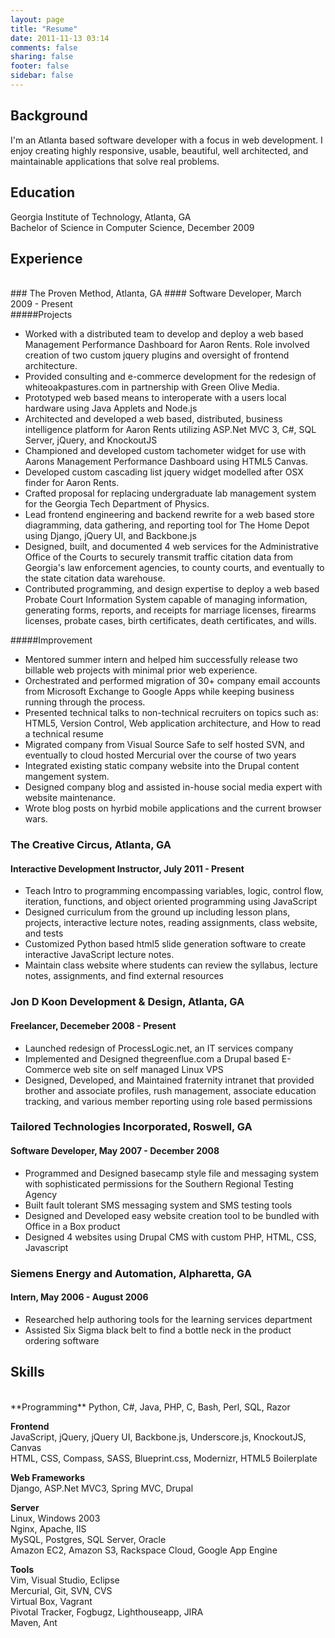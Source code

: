 ```yaml
---
layout: page
title: "Resume"
date: 2011-11-13 03:14
comments: false
sharing: false
footer: false
sidebar: false
---
```

## Background
I'm an Atlanta based software developer with a focus in web development. I enjoy creating highly responsive, usable, beautiful, well architected, and maintainable applications that solve real problems.
## Education
Georgia Institute of Technology, Atlanta, GA  
Bachelor of Science in Computer Science, December 2009
## Experience
<br>
### The Proven Method, Atlanta, GA
#### Software Developer, March 2009 - Present  

<br>
#####Projects

- Worked with a distributed team to develop and deploy a web based Management Performance Dashboard for Aaron Rents. Role involved creation of two custom jquery plugins and oversight of frontend architecture.
- Provided consulting and e-commerce development for the redesign of whiteoakpastures.com in partnership with Green Olive Media.
- Prototyped web based means to interoperate with a users local hardware using Java Applets and Node.js
- Architected and developed a web based, distributed, business intelligence platform for Aaron Rents utilizing ASP.Net MVC 3, C#, SQL Server, jQuery, and KnockoutJS
- Championed and developed custom tachometer widget for use with Aarons Management Performance Dashboard using HTML5 Canvas.
- Developed custom cascading list jquery widget modelled after OSX finder for Aaron Rents.
- Crafted proposal for replacing undergraduate lab management system for the Georgia Tech Department of Physics.
- Lead frontend engineering and backend rewrite for a web based store diagramming, data gathering, and reporting tool for The Home Depot using Django, jQuery UI, and Backbone.js 
- Designed, built, and documented 4 web services for the Administrative Office of the Courts to securely transmit traffic citation data from Georgia's law enforcement agencies, to county courts, and eventually to the state citation data warehouse.
- Contributed programming, and design expertise to deploy a web based Probate Court Information System capable of managing information, generating forms, reports, and receipts for marriage licenses, firearms licenses, probate cases, birth certificates, death certificates, and wills.

#####Improvement

- Mentored summer intern and helped him successfully release two billable web projects with minimal prior web experience.
- Orchestrated and performed migration of 30+ company email accounts from Microsoft Exchange to Google Apps while keeping business running through the process.
- Presented technical talks to non-technical recruiters on topics such as: HTML5, Version Control, Web application architecture, and How to read a technical resume
- Migrated company from Visual Source Safe to self hosted SVN, and eventually to cloud hosted Mercurial over the course of two years
- Integrated existing static company website into the Drupal content mangement system. 
- Designed company blog and assisted in-house social media expert with website maintenance.
- Wrote blog posts on hyrbid mobile applications and the current browser wars.

### The Creative Circus, Atlanta, GA
#### Interactive Development Instructor, July 2011 - Present

- Teach Intro to programming encompassing variables, logic, control flow, iteration, functions, and object oriented programming using JavaScript
- Designed curriculum from the ground up including lesson plans, projects, interactive lecture notes, reading assignments, class website, and tests
- Customized Python based html5 slide generation software to create interactive JavaScript lecture notes.
- Maintain class website where students can review the syllabus, lecture notes, assignments, and find external resources

### Jon D Koon Development & Design, Atlanta, GA
#### Freelancer, Decemeber 2008 - Present

- Launched redesign of ProcessLogic.net, an IT services company
- Implemented and Designed thegreenflue.com a Drupal based E-Commerce web site on self managed Linux VPS 
- Designed, Developed, and Maintained fraternity intranet that provided brother and associate profiles, rush management, associate education tracking, and various member reporting using role based permissions

### Tailored Technologies Incorporated, Roswell, GA
#### Software Developer, May 2007 - December 2008

- Programmed and Designed basecamp style file and messaging system with sophisticated permissions for the Southern Regional Testing Agency
- Built fault tolerant SMS messaging system and SMS testing tools
- Designed and Developed easy website creation tool to be bundled with Office in a Box product
- Designed 4 websites using Drupal CMS with custom PHP, HTML, CSS, Javascript

### Siemens Energy and Automation, Alpharetta, GA
#### Intern, May 2006 - August 2006

- Researched help authoring tools for the learning services department
- Assisted Six Sigma black belt to find a bottle neck in the product ordering software

## Skills
<br>
**Programming**  
Python, C#, Java, PHP, C, Bash, Perl, SQL, Razor

**Frontend**  
JavaScript, jQuery, jQuery UI, Backbone.js, Underscore.js, KnockoutJS, Canvas  
HTML, CSS, Compass, SASS, Blueprint.css, Modernizr, HTML5 Boilerplate

**Web Frameworks**  
Django, ASP.Net MVC3, Spring MVC, Drupal

**Server**  
Linux, Windows 2003  
Nginx, Apache, IIS  
MySQL, Postgres, SQL Server, Oracle  
Amazon EC2, Amazon S3, Rackspace Cloud, Google App Engine  

**Tools**  
Vim, Visual Studio, Eclipse  
Mercurial, Git, SVN, CVS  
Virtual Box, Vagrant  
Pivotal Tracker, Fogbugz, Lighthouseapp, JIRA  
Maven, Ant
